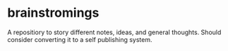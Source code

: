 # brainstromings
A repositiory to story different notes, ideas, and general thoughts. Should consider converting it to a self publishing system.
